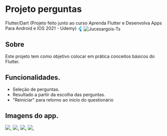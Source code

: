 # Projeto perguntas
 Flutter/Dart (Projeto feito junto ao curso Aprenda Flutter e Desenvolva Apps Para Android e IOS 2021 - Udemy)
  <img align="center" alt="Jucesargois-kotlin" width="15" src="https://github.com/devicons/devicon/blob/master/icons/flutter/flutter-original.svg">
  <img align="center" alt="Jucesargois-Ts" width="15" src="https://img.icons8.com/color/48/000000/dart.png">


## Sobre
Este projeto tem como objetivo colocar em prática conceitos básicos do Flutter.

## Funcionalidades.
- Seleção de perguntas.
- Resultado a partir da escolha das perguntas.
- "Reiniciar" para retorno ao início do questionário 


## Imagens do app.

<img src="https://user-images.githubusercontent.com/69982713/153291851-2f637b7f-d6e1-4c18-9fba-835d06b0c71b.png" width="250" />,
<img src="https://user-images.githubusercontent.com/69982713/153291919-2f54d422-6b3d-443b-8994-a5ae8c4479da.png" width="250" />,
<img src="https://user-images.githubusercontent.com/69982713/153291961-9a638d38-1573-45ca-a8c1-931f356108d1.png" width="250"/>,
<img src="https://user-images.githubusercontent.com/69982713/153291993-8204424d-6b53-48d3-b533-00d6a48897c4.png" width="250"/>,


